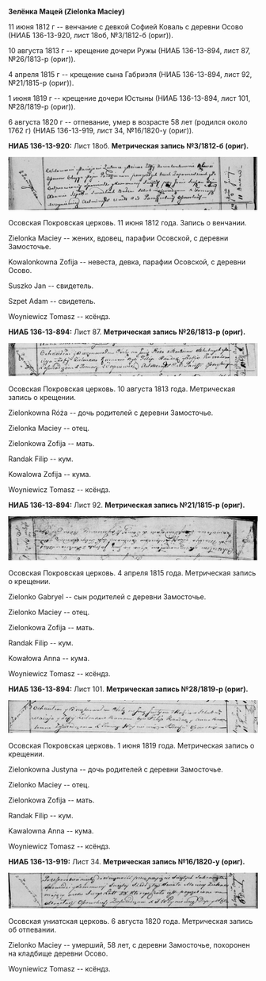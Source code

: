 **Зелёнка Мацей (Zielonka Maciey)**

11 июня 1812 г -- венчание с девкой Софией Коваль с деревни Осово (НИАБ
136-13-920, лист 18об, №3/1812-б (ориг)).

10 августа 1813 г -- крещение дочери Ружы (НИАБ 136-13-894, лист 87,
№26/1813-р (ориг)).

4 апреля 1815 г -- крещение сына Габриэля (НИАБ 136-13-894, лист 92,
№21/1815-р (ориг)).

1 июня 1819 г -- крещение дочери Юстыны (НИАБ 136-13-894, лист 101,
№28/1819-р (ориг)).

6 августа 1820 г -- отпевание, умер в возрасте 58 лет (родился около
1762 г) (НИАБ 136-13-919, лист 34, №16/1820-у (ориг)).

**НИАБ 136-13-920:** Лист 18об. **Метрическая запись №3/1812-б (ориг).**

![](./media/a002f9d6fbe99a0816838868ee69af03fd71e014.png)

Осовская Покровская церковь. 11 июня 1812 года. Запись о венчании.

Zielonka Maciey -- жених, вдовец, парафии Осовской, с деревни
Замосточье.

Kowalonkowna Zofija -- невеста, девка, парафии Осовской, с деревни
Осово.

Suszko Jan -- свидетель.

Szpet Adam -- свидетель.

Woyniewicz Tomasz -- ксёндз.

**НИАБ 136-13-894:** Лист 87. **Метрическая запись №26/1813-р (ориг).**

![](./media/931bd633caff85a9f64403c97733b227523b12b4.png)

Осовская Покровская церковь. 10 августа 1813 года. Метрическая запись о
крещении.

Zielonkowna Róża -- дочь родителей с деревни Замосточье.

Zielonka Maciey -- отец.

Zielonkowa Zofija -- мать.

Randak Filip -- кум.

Kowalowa Zofija -- кума.

Woyniewicz Tomasz -- ксёндз.

**НИАБ 136-13-894:** Лист 92. **Метрическая запись №21/1815-р (ориг).**

![](./media/d6cd8b6b85257b9f67da8e0e28add7e0857ef3a5.png)

Осовская Покровская церковь. 4 апреля 1815 года. Метрическая запись о
крещении.

Zielonko Gabryel -- сын родителей с деревни Замосточье.

Zielonko Maciey -- отец.

Zielonkowa Zofija -- мать.

Randak Filip -- кум.

Kowałowa Anna -- кума.

Woyniewicz Tomasz -- ксёндз.

**НИАБ 136-13-894:** Лист 101. **Метрическая запись №28/1819-р (ориг).**

![](./media/d8a264ed73206dc6b0e75c021705756164734e28.png)

Осовская Покровская церковь. 1 июня 1819 года. Метрическая запись о
крещении.

Zielonkowna Justyna -- дочь родителей с деревни Замосточье.

Zielonko Maciey -- отец.

Zielonkowa Zofija -- мать.

Randak Filip -- кум.

Kawalowna Anna -- кума.

Woyniewicz Tomasz -- ксёндз.

**НИАБ 136-13-919:** Лист 34. **Метрическая запись №16/1820-у (ориг).**

![](./media/e1d3201eae66847b8d74e5cf2347ea873a99b614.png)

Осовская униатская церковь. 6 августа 1820 года. Метрическая запись об
отпевании.

Zielonko Maciey -- умерший, 58 лет, с деревни Замосточье, похоронен на
кладбище деревни Осово.

Woyniewicz Tomasz -- ксёндз.
